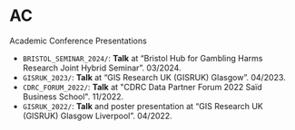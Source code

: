 # AC
Academic Conference Presentations

* `BRISTOL_SEMINAR_2024/`: **Talk** at “Bristol Hub for Gambling Harms Research Joint Hybrid Seminar”. 03/2024. 
* `GISRUK_2023/`: **Talk** at “GIS Research UK (GISRUK) Glasgow”. 04/2023. 
* `CDRC_FORUM_2022/`: **Talk** at "CDRC Data Partner Forum 2022 Saïd Business School". 11/2022. 
* `GISRUK_2022/`: **Talk** and poster presentation at “GIS Research UK (GISRUK) Glasgow Liverpool”. 04/2022. 
